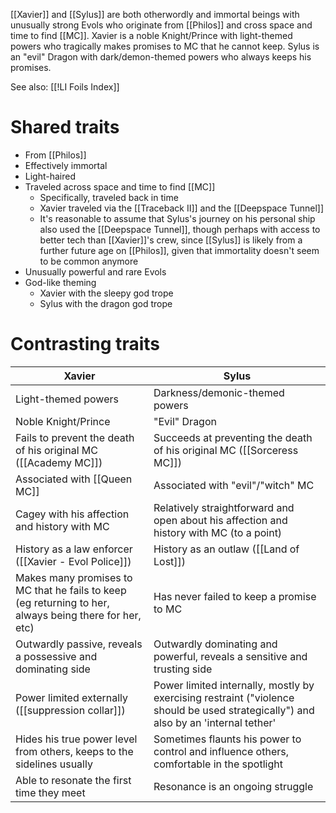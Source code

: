 [[Xavier]] and [[Sylus]] are both otherwordly and immortal beings with unusually strong Evols who originate from [[Philos]] and cross space and time to find [[MC]]. Xavier is a noble Knight/Prince with light-themed powers who tragically makes promises to MC that he cannot keep. Sylus is an "evil" Dragon with dark/demon-themed powers who always keeps his promises.

See also: [[!LI Foils Index]]
# Shared traits
* From [[Philos]]
* Effectively immortal
* Light-haired
* Traveled across space and time to find [[MC]]
	* Specifically, traveled back in time
	* Xavier traveled via the [[Traceback II]] and the [[Deepspace Tunnel]]
	* It's reasonable to assume that Sylus's journey on his personal ship also used the [[Deepspace Tunnel]], though perhaps with access to better tech than [[Xavier]]'s crew, since [[Sylus]] is likely from a further future age on [[Philos]], given that immortality doesn't seem to be common anymore
* Unusually powerful and rare Evols
* God-like theming
	* Xavier with the sleepy god trope
	* Sylus with the dragon god trope
# Contrasting traits

| Xavier                                                                                                 | Sylus                                                                                                                               |
| ------------------------------------------------------------------------------------------------------ | ----------------------------------------------------------------------------------------------------------------------------------- |
| Light-themed powers                                                                                    | Darkness/demonic-themed powers                                                                                                      |
| Noble Knight/Prince                                                                                    | "Evil" Dragon                                                                                                                       |
| Fails to prevent the death of his original MC ([[Academy MC]])                                         | Succeeds at preventing the death of his original MC ([[Sorceress MC]])                                                              |
| Associated with [[Queen MC]]                                                                           | Associated with "evil"/"witch" MC                                                                                                   |
| Cagey with his affection and history with MC                                                           | Relatively straightforward and open about his affection and history with MC (to a point)                                            |
| History as a law enforcer ([[Xavier - Evol Police]])                                                   | History as an outlaw ([[Land of Lost]])                                                                                             |
| Makes many promises to MC that he fails to keep (eg returning to her, always being there for her, etc) | Has never failed to keep a promise to MC                                                                                            |
| Outwardly passive, reveals a possessive and dominating side                                            | Outwardly dominating and powerful, reveals a sensitive and trusting side                                                            |
| Power limited externally ([[suppression collar]])                                                      | Power limited internally, mostly by exercising restraint ("violence should be used strategically") and also by an 'internal tether' |
| Hides his true power level from others, keeps to the sidelines usually                                 | Sometimes flaunts his power to control and influence others, comfortable in the spotlight                                           |
| Able to resonate the first time they meet                                                              | Resonance is an ongoing struggle                                                                                                    |
